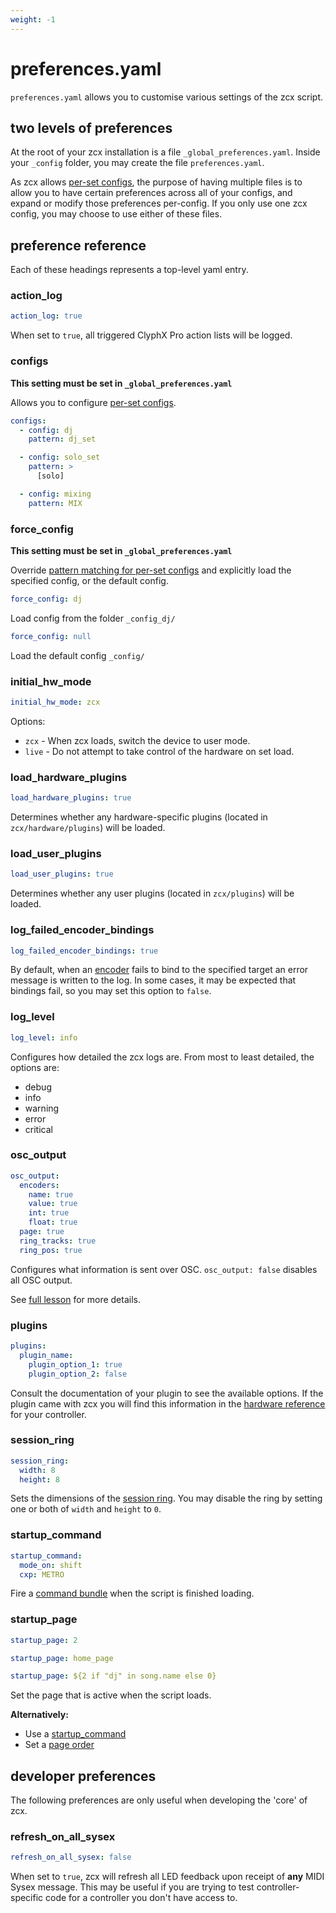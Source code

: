 ```yaml
---
weight: -1
---
```


# preferences.yaml

`preferences.yaml` allows you to customise various settings of the zcx script. 

## two levels of preferences

At the root of your zcx installation is a file `_global_preferences.yaml`.
Inside your `_config` folder, you may create the file `preferences.yaml`.

As zcx allows [per-set configs](../../lessons/using-multiple-configs.md), the purpose of having multiple files is to allow you to have certain preferences across all of your configs, and expand or modify those preferences per-config.
If you only use one zcx config, you may choose to use either of these files.

## preference reference

Each of these headings represents a top-level yaml entry.

### action_log

```yaml
action_log: true
```

When set to `true`, all triggered ClyphX Pro action lists will be logged.

### configs

**This setting must be set in `_global_preferences.yaml`**

Allows you to configure [per-set configs](../../lessons/using-multiple-configs.md).

```yaml
configs:
  - config: dj
    pattern: dj_set

  - config: solo_set
    pattern: >
      [solo]

  - config: mixing
    pattern: MIX
```

### force_config

**This setting must be set in `_global_preferences.yaml`**

Override [pattern matching for per-set configs](#configs) and explicitly load the specified config, or the default config.

```yaml
force_config: dj
```

Load config from the folder `_config_dj/`

```yaml
force_config: null
```

Load the default config `_config/`

### initial_hw_mode
```yaml
initial_hw_mode: zcx
```

Options:

- `zcx` - When zcx loads, switch the device to user mode.
- `live` - Do not attempt to take control of the hardware on set load.

### load_hardware_plugins

```yaml
load_hardware_plugins: true
```

Determines whether any hardware-specific plugins (located in `zcx/hardware/plugins`) will be loaded.

### load_user_plugins

```yaml
load_user_plugins: true
```

Determines whether any user plugins (located in `zcx/plugins`) will be loaded.

### log_failed_encoder_bindings

```yaml
log_failed_encoder_bindings: true
```

By default, when an [encoder](../encoder.md) fails to bind to the specified target an error message is written to the log.
In some cases, it may be expected that bindings fail, so you may set this option to `false`.

### log_level

```yaml
log_level: info
```

Configures how detailed the zcx logs are. From most to least detailed, the options are:

- debug
- info
- warning
- error
- critical

### osc_output

```yaml
osc_output:
  encoders:
    name: true
    value: true
    int: true
    float: true
  page: true
  ring_tracks: true
  ring_pos: true
```

Configures what information is sent over OSC. 
`osc_output: false` disables all OSC output.

See [full lesson](../../lessons/osc-output.md) for more details.

### plugins

```yaml
plugins:
  plugin_name:
    plugin_option_1: true
    plugin_option_2: false
```

Consult the documentation of your plugin to see the available options.
If the plugin came with zcx you will find this information in the [hardware reference](../hardware/index.md) for your controller.

### session_ring
```yaml
session_ring:
  width: 8
  height: 8
```

Sets the dimensions of the [session ring](../../lessons/session-ring.md).
You may disable the ring by setting one or both of `width` and `height` to `0`.

### startup_command
```yaml
startup_command:
  mode_on: shift
  cxp: METRO
```

Fire a [command bundle](../command.md#command-bundles) when the script is finished loading.

### startup_page

```yaml 
startup_page: 2
```

```yaml 
startup_page: home_page
```

```yaml
startup_page: ${2 if "dj" in song.name else 0}
```

Set the page that is active when the script loads.

**Alternatively:**

- Use a [startup_command](#startup_command)
- Set a [page order](pages.md#order)

## developer preferences

The following preferences are only useful when developing the 'core' of zcx.

### refresh_on_all_sysex

```yaml
refresh_on_all_sysex: false
```

When set to `true`, zcx will refresh all LED feedback upon receipt of **any** MIDI Sysex message.
This may be useful if you are trying to test controller-specific code for a controller you don't have access to.
